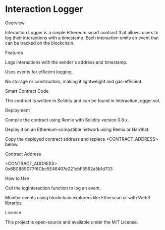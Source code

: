 # Interaction Logger

Overview

Interaction Logger is a simple Ethereum smart contract that allows users to log their interactions with a timestamp. Each interaction emits an event that can be tracked on the blockchain.

Features

Logs interactions with the sender's address and timestamp.

Uses events for efficient logging.

No storage or constructors, making it lightweight and gas-efficient.

Smart Contract Code

The contract is written in Solidity and can be found in InteractionLogger.sol.

Deployment

Compile the contract using Remix with Solidity version 0.8.x.

Deploy it on an Ethereum-compatible network using Remix or Hardhat.

Copy the deployed contract address and replace <CONTRACT_ADDRESS> below.

Contract Address

<CONTRACT_ADDRESS> 0x6B0889077f6Cbc5E46407e221cbF5592a5b1d733

How to Use

Call the logInteraction function to log an event.

Monitor events using blockchain explorers like Etherscan or with Web3 libraries.

License

This project is open-source and available under the MIT License.
